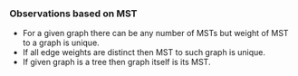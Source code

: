 ### Observations based on MST

   - For a given graph there can be any number of MSTs but weight of MST to a graph is unique.
   - If all edge weights are distinct then MST to such graph is unique.
   - If given graph is a tree then graph itself is its MST.

